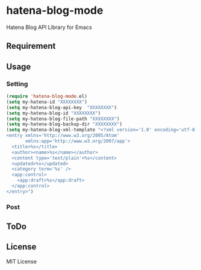 # hatena-blog-mode
Hatena Blog API Library for Emacs

## Requirement


## Usage
### Setting
```lisp
(require 'hatena-blog-mode.el)
(setq my-hatena-id "XXXXXXXX")
(setq my-hatena-blog-api-key  "XXXXXXXX")
(setq my-hatena-blog-id "XXXXXXXX")
(setq my-hatena-blog-file-path "XXXXXXXX")
(setq my-hatena-blog-backup-dir "XXXXXXXX")
(setq my-hatena-blog-xml-template "<?xml version='1.0' encoding='utf-8'?>
<entry xmlns='http://www.w3.org/2005/Atom'
       xmlns:app='http://www.w3.org/2007/app'>
  <title>%s</title>
  <author><name>%s</name></author>
  <content type='text/plain'>%s</content>
  <updated>%s</updated>
  <category term='%s' />
  <app:control>
    <app:draft>%s</app:draft>
  </app:control>
</entry>")
```

### Post


## ToDo


## License
MIT License
